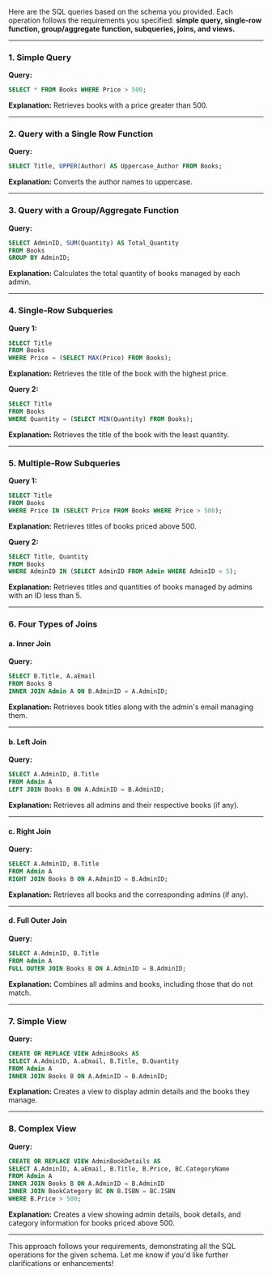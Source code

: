 Here are the SQL queries based on the schema you provided. Each operation follows the requirements you specified: **simple query, single-row function, group/aggregate function, subqueries, joins, and views.**

---

### 1. **Simple Query**
**Query:**
```sql
SELECT * FROM Books WHERE Price > 500;
```

**Explanation:** Retrieves books with a price greater than 500.

---

### 2. **Query with a Single Row Function**
**Query:**
```sql
SELECT Title, UPPER(Author) AS Uppercase_Author FROM Books;
```

**Explanation:** Converts the author names to uppercase.

---

### 3. **Query with a Group/Aggregate Function**
**Query:**
```sql
SELECT AdminID, SUM(Quantity) AS Total_Quantity 
FROM Books 
GROUP BY AdminID;
```

**Explanation:** Calculates the total quantity of books managed by each admin.

---

### 4. **Single-Row Subqueries**
**Query 1:**
```sql
SELECT Title 
FROM Books 
WHERE Price = (SELECT MAX(Price) FROM Books);
```

**Explanation:** Retrieves the title of the book with the highest price.

**Query 2:**
```sql
SELECT Title 
FROM Books 
WHERE Quantity = (SELECT MIN(Quantity) FROM Books);
```

**Explanation:** Retrieves the title of the book with the least quantity.

---

### 5. **Multiple-Row Subqueries**
**Query 1:**
```sql
SELECT Title 
FROM Books 
WHERE Price IN (SELECT Price FROM Books WHERE Price > 500);
```

**Explanation:** Retrieves titles of books priced above 500.

**Query 2:**
```sql
SELECT Title, Quantity 
FROM Books 
WHERE AdminID IN (SELECT AdminID FROM Admin WHERE AdminID < 5);
```

**Explanation:** Retrieves titles and quantities of books managed by admins with an ID less than 5.

---

### 6. **Four Types of Joins**

#### a. **Inner Join**
**Query:**
```sql
SELECT B.Title, A.aEmail 
FROM Books B 
INNER JOIN Admin A ON B.AdminID = A.AdminID;
```

**Explanation:** Retrieves book titles along with the admin's email managing them.

---

#### b. **Left Join**
**Query:**
```sql
SELECT A.AdminID, B.Title 
FROM Admin A 
LEFT JOIN Books B ON A.AdminID = B.AdminID;
```

**Explanation:** Retrieves all admins and their respective books (if any).

---

#### c. **Right Join**
**Query:**
```sql
SELECT A.AdminID, B.Title 
FROM Admin A 
RIGHT JOIN Books B ON A.AdminID = B.AdminID;
```

**Explanation:** Retrieves all books and the corresponding admins (if any).

---

#### d. **Full Outer Join**
**Query:**
```sql
SELECT A.AdminID, B.Title 
FROM Admin A 
FULL OUTER JOIN Books B ON A.AdminID = B.AdminID;
```

**Explanation:** Combines all admins and books, including those that do not match.

---

### 7. **Simple View**
**Query:**
```sql
CREATE OR REPLACE VIEW AdminBooks AS 
SELECT A.AdminID, A.aEmail, B.Title, B.Quantity 
FROM Admin A 
INNER JOIN Books B ON A.AdminID = B.AdminID;
```

**Explanation:** Creates a view to display admin details and the books they manage.

---

### 8. **Complex View**
**Query:**
```sql
CREATE OR REPLACE VIEW AdminBookDetails AS 
SELECT A.AdminID, A.aEmail, B.Title, B.Price, BC.CategoryName 
FROM Admin A 
INNER JOIN Books B ON A.AdminID = B.AdminID 
INNER JOIN BookCategory BC ON B.ISBN = BC.ISBN 
WHERE B.Price > 500;
```

**Explanation:** Creates a view showing admin details, book details, and category information for books priced above 500.

--- 

This approach follows your requirements, demonstrating all the SQL operations for the given schema. Let me know if you'd like further clarifications or enhancements!
